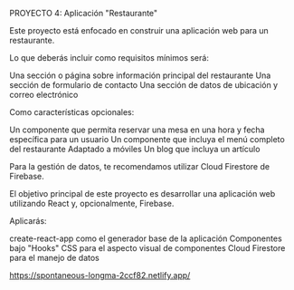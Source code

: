 PROYECTO 4: Aplicación "Restaurante"

Este proyecto está enfocado en construir una aplicación web para un restaurante.

Lo que deberás incluir como requisitos mínimos será:

Una sección o página sobre información principal del restaurante
Una sección de formulario de contacto
Una sección de datos de ubicación y correo electrónico

Como características opcionales:

Un componente que permita reservar una mesa en una hora y fecha específica para un usuario
Un componente que incluya el menú completo del restaurante
Adaptado a móviles
Un blog que incluya un artículo

Para la gestión de datos, te recomendamos utilizar Cloud Firestore de Firebase.

El objetivo principal de este proyecto es desarrollar una aplicación web utilizando React y, opcionalmente, Firebase.

Aplicarás:

create-react-app como el generador base de la aplicación
Componentes bajo "Hooks"
CSS para el aspecto visual de componentes
Cloud Firestore para el manejo de datos

https://spontaneous-longma-2ccf82.netlify.app/